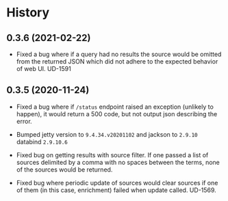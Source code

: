 History
========

0.3.6 (2021-02-22)
------------------

* Fixed a bug where if a query had no results the source would be omitted from
  the returned JSON which did not adhere to the expected behavior of web UI. UD-1591

0.3.5 (2020-11-24)
------------------

* Fixed a bug where if `/status` endpoint raised an exception (unlikely to happen), it
  would return a 500 code, but not output json describing the error.

* Bumped jetty version to `9.4.34.v20201102` and jackson to `2.9.10` databind `2.9.10.6`

* Fixed bug on getting results with source filter. If one passed a list of sources delimited
  by a comma with no spaces between the terms, none of the sources would be returned.

* Fixed bug where periodic update of sources would clear sources if one of them 
  (in this case, enrichment) failed when update called. UD-1569.


